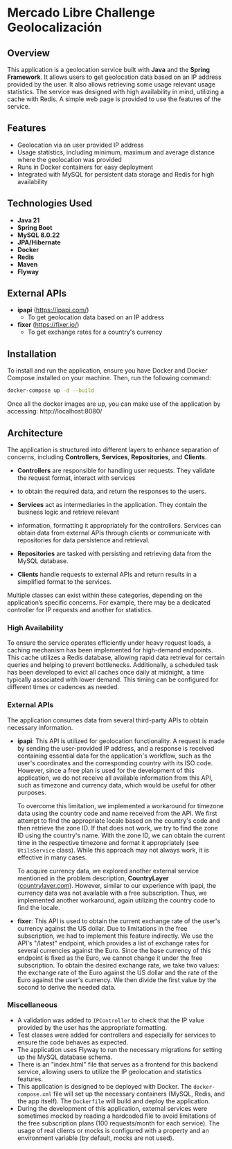 # Mercado Libre Challenge Geolocalización

## Overview

This application is a geolocation service built with **Java** and the **Spring Framework**. 
It allows users to get geolocation data based on an IP address provided by the user.
It also allows retrieving some usage relevant usage statistics.
The service was designed with high availability in mind, utilizing a cache with Redis.
A simple web page is provided to use the features of the service.

## Features

- Geolocation via an user provided IP address
- Usage statistics, including minimum, maximum and average distance where the geolocation was provided
- Runs in Docker containers for easy deployment
- Integrated with MySQL for persistent data storage and Redis for high availability

## Technologies Used

- **Java 21**
- **Spring Boot**
- **MySQL 8.0.22**
- **JPA/Hibernate**
- **Docker**
- **Redis**
- **Maven**
- **Flyway**

## External APIs

- **ipapi** (https://ipapi.com/)
  - To get geolocation data based on an IP address
- **fixer** (https://fixer.io/)
  - To get exchange rates for a country's currency

## Installation

To install and run the application, ensure you have Docker and Docker Compose installed on your machine. 
Then, run the following command:

```bash
docker-compose up -d --build
```

Once all the docker images are up, you can make use of the application by accessing:
http://localhost:8080/

## Architecture

The application is structured into different layers to enhance separation of concerns, including **Controllers**,
**Services**, **Repositories**, and **Clients**.

- **Controllers** are responsible for handling user requests. They validate the request format, interact with services 
- to obtain the required data, and return the responses to the users.

- **Services** act as intermediaries in the application. They contain the business logic and retrieve relevant 
- information, formatting it appropriately for the controllers. Services can obtain data from external APIs through clients or communicate with repositories for data persistence and retrieval.

- **Repositories** are tasked with persisting and retrieving data from the MySQL database.

- **Clients** handle requests to external APIs and return results in a simplified format to the services.

Multiple classes can exist within these categories, depending on the application’s specific concerns. For example, 
there may be a dedicated controller for IP requests and another for statistics.

### High Availability

To ensure the service operates efficiently under heavy request loads, a caching mechanism has been implemented for 
high-demand endpoints. This cache utilizes a Redis database, allowing rapid data retrieval for certain queries and 
helping to prevent bottlenecks. Additionally, a scheduled task has been developed to evict all caches once daily at 
midnight, a time typically associated with lower demand. This timing can be configured for different times 
or cadences as needed.

### External APIs
The application consumes data from several third-party APIs to obtain necessary information.

- **ipapi**: This API is utilized for geolocation functionality. A request is made by sending the user-provided IP
  address, and a response is received containing essential data for the application's workflow, such as the
  user's coordinates and the corresponding country with its ISO code. However, since a free plan is used
  for the development of this application, we do not receive all available information from this API,
  such as timezone and currency data, which would be useful for other purposes.

  To overcome this limitation, we implemented a workaround for timezone data using the country code and
  name received from the API. We first attempt to find the appropriate locale based on the country's code
  and then retrieve the zone ID. If that does not work, we try to find the zone ID using the country's
  name. With the zone ID, we can obtain the current time in the respective timezone and format it
  appropriately (see `UtilsService` class). While this approach may not always work, it is effective in
  many cases.

  To acquire currency data, we explored another external service mentioned in the problem description,
  **CountryLayer** ([countrylayer.com](https://countrylayer.com/)). However, similar to our experience
  with ipapi, the currency data was not available with a free subscription. Thus, we implemented another
  workaround, again utilizing the country code to find the locale.

- **fixer**: This API is used to obtain the current exchange rate of the user's currency against the US dollar.
  Due to limitations in the free subscription, we had to implement this feature indirectly. We use the API's
  "/latest" endpoint, which provides a list of exchange rates for several currencies against the Euro.
  Since the base currency of this endpoint is fixed as the Euro, we cannot change it under the free
  subscription. To obtain the desired exchange rate, we take two values: the exchange rate of the Euro
  against the US dollar and the rate of the Euro against the user's currency. We then divide the first
  value by the second to derive the needed data.

### Miscellaneous

- A validation was added to `IPController` to check that the IP value provided by the user has the
  appropriate formatting.
- Test classes were added for controllers and especially for services to ensure the code behaves as expected.
- The application uses Flyway to run the necessary migrations for setting up the MySQL database schema.
- There is an "index.html" file that serves as a frontend for this backend service, allowing users to utilize
  the IP geolocation and statistics features.
- This application is designed to be deployed with Docker. The `docker-compose.xml` file will set up the
  necessary containers (MySQL, Redis, and the app itself). The `Dockerfile` will build and deploy the application.
- During the development of this application, external services were sometimes mocked by reading a hardcoded
  file to avoid limitations of the free subscription plans (100 requests/month for each service). The usage
  of real clients or mocks is configured with a property and an environment variable (by default, mocks are not used).





  

